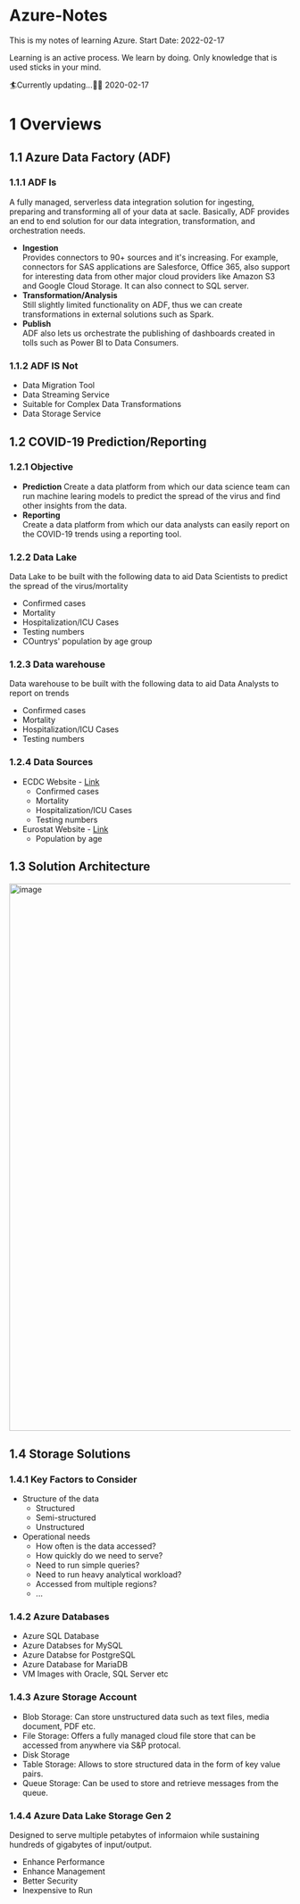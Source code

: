 # Azure-Notes
This is my notes of learning Azure.
Start Date: 2022-02-17

Learning is an active process. We learn by doing. Only knowledge that is used sticks in your mind.

:surfer:Currently updating...:surfing_man: 2020-02-17

# 1 Overviews

## 1.1 Azure Data Factory (ADF)

### 1.1.1 ADF Is 
A fully managed, serverless data integration solution for ingesting, preparing and transforming all of your data at sacle. Basically, ADF provides an end to end solution for our data integration, transformation, and orchestration needs.
* **Ingestion**  
  Provides connectors to 90+ sources and it's increasing. For example, connectors for SAS applications are Salesforce, Office 365, also support for interesting data from other major cloud providers like Amazon S3 and Google Cloud Storage. It can also connect to SQL server.
* **Transformation/Analysis**  
  Still slightly limited functionality on ADF, thus we can create transformations in external solutions such as Spark.
* **Publish**  
  ADF also lets us orchestrate the publishing of dashboards created in tolls such as Power BI to Data Consumers.

### 1.1.2 ADF IS Not
* Data Migration Tool
* Data Streaming Service
* Suitable for Complex Data Transformations
* Data Storage Service

## 1.2 COVID-19 Prediction/Reporting

### 1.2.1 Objective
* **Prediction**
  Create a data platform from which our data science team can run machine learing models to predict the spread of the virus and find other insights from the data.
* **Reporting**  
  Create a data platform from which our data analysts can easily report on the COVID-19 trends using a reporting tool.
  
### 1.2.2 Data Lake
Data Lake to be built with the following data to aid Data Scientists to predict the spread of the virus/mortality
* Confirmed cases
* Mortality
* Hospitalization/ICU Cases
* Testing numbers
* COuntrys' population by age group

### 1.2.3 Data warehouse
Data warehouse to be built with the following data to aid Data Analysts to report on trends
* Confirmed cases
* Mortality
* Hospitalization/ICU Cases
* Testing numbers

### 1.2.4 Data Sources
* ECDC Website - [Link](https://www.ecdc.europa.eu/en/covid-19/data)
  * Confirmed cases
  * Mortality
  * Hospitalization/ICU Cases
  * Testing numbers
* Eurostat Website - [Link](https://github.com/ArvinCheung0313/Azure-Notes/blob/main/tps00010.tsv)
  * Population by age

## 1.3 Solution Architecture

<img width="981" alt="image" src="https://user-images.githubusercontent.com/91806768/154564103-c3a68287-2d24-483b-9b8b-ffddbd6a50db.png">

## 1.4 Storage Solutions

### 1.4.1 Key Factors to Consider
* Structure of the data
  * Structured
  * Semi-structured
  * Unstructured
* Operational needs
  * How often is the data accessed?
  * How quickly do we need to serve?
  * Need to run simple queries?
  * Need to run heavy analytical workload?
  * Accessed from multiple regions?
  * ...

### 1.4.2 Azure Databases
* Azure SQL Database
* Azure Databses for MySQL
* Azure Databse for PostgreSQL
* Azure Database for MariaDB
* VM Images with Oracle, SQL Server etc

### 1.4.3 Azure Storage Account
* Blob Storage: Can store unstructured data such as text files, media document, PDF etc.
* File Storage: Offers a fully managed cloud file store that can be accessed from anywhere via S&P protocal.
* Disk Storage
* Table Storage: Allows to store structured data in the form of key value pairs.
* Queue Storage: Can be used to store and retrieve messages from the queue.

### 1.4.4 Azure Data Lake Storage Gen 2
Designed to serve multiple petabytes of informaion while sustaining hundreds of gigabytes of input/output.
* Enhance Performance
* Enhance Management
* Better Security
* Inexpensive to Run









